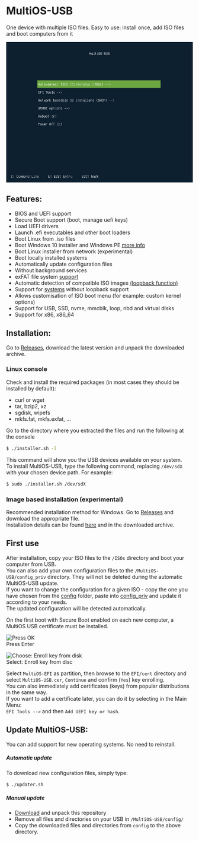 # MultiOS-USB

One device with multiple ISO files. Easy to use: install once, add ISO files and boot computers from it

![Main menu](docs/main_menu.png)

## Features:

- BIOS and UEFI support
- Secure Boot support (boot, manage uefi keys)
- Load UEFI drivers
- Launch .efi executables and other boot loaders
- Boot Linux from .iso files
- Boot Windows 10 installer and Windows PE [more info](config/win10_winPE/windows_support.md)
- Boot Linux installer from network (experimental)
- Boot locally installed systems
- Automatically update configuration files
- Without background services
- exFAT file system [support](docs/exfat_loopback_support.md)
- Automatic detection of compatible ISO images [(loopback function)](docs/exfat_loopback_support.md)
- Support for [systems](config) without loopback support
- Allows customisation of ISO boot menu (for example: custom kernel options)
- Support for USB, SSD, nvme, mmcblk, loop, nbd and virtual disks
- Support for x86, x86_64

## Installation:

Go to [Releases](https://github.com/Mexit/MultiOS-USB/releases), download the latest version and unpack the downloaded archive.

### Linux console

Check and install the required packages (in most cases they should be installed by default):
- curl or wget
- tar, bzip2, xz
- sgdisk, wipefs
- mkfs.fat, mkfs.exfat, ...

Go to the directory where you extracted the files and run the following at the console
```sh
$ ./installer.sh -l
```
This command will show you the USB devices available on your system.  
To install MultiOS-USB, type the following command, replacing `/dev/sdX` with your chosen device path.
For example:
```sh
$ sudo ./installer.sh /dev/sdX
```

### Image based installation (experimental)

Recommended installation method for Windows. Go to [Releases](https://github.com/Mexit/MultiOS-USB/releases) and download the appropriate file.  
Installation details can be found [here](docs/README_image) and in the downloaded archive.

## First use

After installation, copy your ISO files to the `/ISOs` directory and boot your computer from USB.  
You can also add your own configuration files to the `/MultiOS-USB/config_priv` directory. They will not be deleted during the automatic MultiOS-USB update.  
If you want to change the configuration for a given ISO - copy the one you have chosen from the [config](config) folder, paste into [config_priv](config_priv) and update it according to your needs.  
The updated configuration will be detected automatically.

On the first boot with Secure Boot enabled on each new computer, a MultiOS USB certificate must be installed.

![Press OK](docs/Security_Volation.png)  
Press Enter

![Choose: Enroll key from disk](docs/Enroll_key.png)  
Select: Enroll key from disc

Select `MultiOS-EFI` as partition, then browse to the `EFI/cert` directory and select `MultiOS-USB.cer`, `Continue` and confirm (`Yes`) key enrolling.  
You can also immediately add certificates (keys) from popular distributions in the same way.  
If you want to add a certificate later, you can do it by selecting in the Main Menu:  
`EFI Tools -->` and then `Add UEFI key or hash`.

## Update MultiOS-USB:

You can add support for new operating systems. No need to reinstall.

##### Automatic update
To download new configuration files, simply type:
```sh
$ ./updater.sh
```

##### Manual update
- [Download](https://github.com/Mexit/MultiOS-USB/archive/master.zip) and unpack this repository
- Remove all files and directories on your USB in `/MultiOS-USB/config/`
- Copy the downloaded files and directories from `config` to the above directory.
